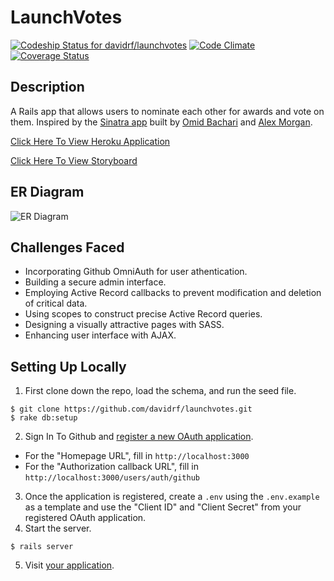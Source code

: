 # LaunchVotes
[ ![Codeship Status for davidrf/launchvotes](https://codeship.com/projects/fab74fe0-367a-0133-6163-2615b91c1f97/status?branch=master)](https://codeship.com/projects/100909) [![Code Climate](https://codeclimate.com/github/davidrf/launchvotes/badges/gpa.svg)](https://codeclimate.com/github/davidrf/launchvotes) [![Coverage Status](https://coveralls.io/repos/davidrf/launchvotes/badge.svg?branch=master&service=github)](https://coveralls.io/github/davidrf/launchvotes?branch=master)

## Description
A Rails app that allows users to nominate each other for awards and vote on them. Inspired by the [Sinatra app](https://github.com/omidbachari/launchvotes) built by [Omid Bachari](https://github.com/omidbachari) and [Alex Morgan](https://github.com/AlexMorgan).

[Click Here To View Heroku Application](https://launch-votes.herokuapp.com/)

[Click Here To View Storyboard](https://trello.com/b/TJ1R0zUz/launchvotes)

## ER Diagram
![ER Diagram](http://imgur.com/V0LNEqk.png)

## Challenges Faced
* Incorporating Github OmniAuth for user athentication.
* Building a secure admin interface.
* Employing Active Record callbacks to prevent modification and deletion of critical data.
* Using scopes to construct precise Active Record queries.
* Designing a visually attractive pages with SASS.
* Enhancing user interface with AJAX.

## Setting Up Locally
1. First clone down the repo, load the schema, and run the seed file.

  ```
  $ git clone https://github.com/davidrf/launchvotes.git
  $ rake db:setup
  ```
2. Sign In To Github and [register a new OAuth application](https://github.com/settings/applications/new).
 - For the "Homepage URL", fill in `http://localhost:3000`
 - For the "Authorization callback URL", fill in `http://localhost:3000/users/auth/github`
3. Once the application is registered, create a `.env` using the `.env.example` as a template and use the "Client ID" and "Client Secret" from your registered OAuth application.
4. Start the server.

  ```
  $ rails server
  ```
5. Visit [your application](http://localhost:3000).
